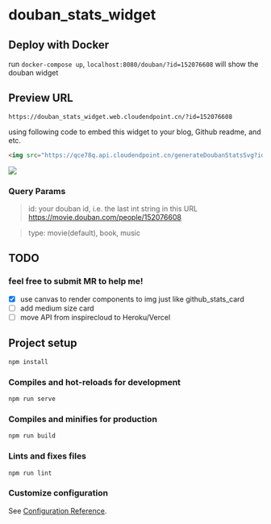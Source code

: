 # douban_stats_widget

## Deploy with Docker
run `docker-compose up`, `localhost:8080/douban/?id=152076608` will show the douban widget

## Preview URL
`https://douban_stats_widget.web.cloudendpoint.cn/?id=152076608`

using following code to embed this widget to your blog, Github readme, and etc.

```html
<img src="https://qce78q.api.cloudendpoint.cn/generateDoubanStatsSvg?id=152076608&type=movie" />
``` 

<img src="https://qce78q.api.cloudendpoint.cn/generateDoubanStatsSvg?id=152076608&type=movie" />

### Query Params
> id: your douban id, i.e. the last int string in this URL https://movie.douban.com/people/152076608

> type: movie(default), book, music

## TODO 

### feel free to submit MR to help me!

- [x] use canvas to render components to img just like github_stats_card
- [ ] add medium size card
- [ ] move API from inspirecloud to Heroku/Vercel 

## Project setup
```
npm install
```

### Compiles and hot-reloads for development
```
npm run serve
```

### Compiles and minifies for production
```
npm run build
```

### Lints and fixes files
```
npm run lint
```

### Customize configuration
See [Configuration Reference](https://cli.vuejs.org/config/).
